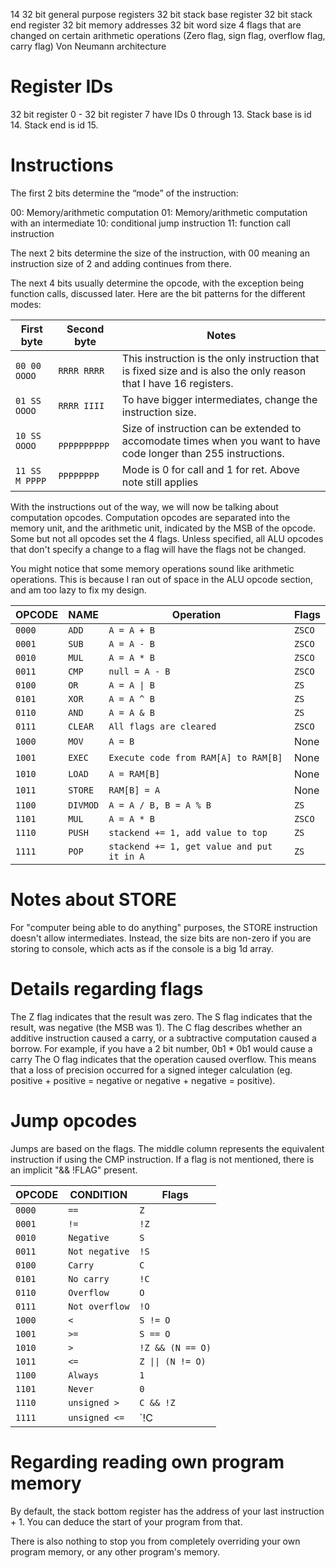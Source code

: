 14 32 bit general purpose registers
32 bit stack base register
32 bit stack end register
32 bit memory addresses
32 bit word size
4 flags that are changed on certain arithmetic operations (Zero flag, sign flag, overflow flag, carry flag)
Von Neumann architecture
# Register IDs

32 bit register 0 - 32 bit register 7 have IDs 0 through 13.
Stack base is id 14.
Stack end is id 15.

# Instructions

The first 2 bits determine the “mode” of the instruction:

00: Memory/arithmetic computation
01: Memory/arithmetic computation with an intermediate
10: conditional jump instruction
11: function call instruction

The next 2 bits determine the size of the instruction, with 00 meaning an instruction size of 2 and adding continues from there.

The next 4 bits usually determine the opcode, with the exception being function calls, discussed later. Here are the bit patterns for the different modes:


| First byte | Second byte | Notes | 
| ---------- | ----------- | ----------- |
| ```00 00 OOOO```| ```RRRR RRRR```   |  This instruction is the only instruction that is fixed size and is also the only reason that I have 16 registers.
| ```01 SS OOOO```   | ```RRRR IIII``` | To have bigger intermediates, change the instruction size.
| ```10 SS OOOO``` | ``` PPPPPPPPPP``` | Size of instruction can be extended to accomodate times when you want to have code longer than 255 instructions.
| ```11 SS M PPPP``` | ```PPPPPPPP```  | Mode is 0 for call and 1 for ret. Above note still applies

With the instructions out of the way, we will now be talking about computation opcodes.
Computation opcodes are separated into the memory unit, and the arithmetic unit, indicated by the MSB of the opcode. Some but not all opcodes set the 4 flags. Unless specified, all ALU opcodes that don't specify a change to a flag will have the flags not be changed.

You might notice that some memory operations sound like arithmetic operations. This is because I ran out of space in the ALU opcode section, and am too lazy to fix my design.

| OPCODE | NAME            | Operation                          | Flags  |
|--------|-----------------|------------------------------------|--------|
| `0000` | `ADD`           | `A = A + B`                        | `ZSCO` |
| `0001` | `SUB`           | `A = A - B`                        | `ZSCO` |
| `0010` | `MUL`           | `A = A * B`                        | `ZSCO` |
| `0011` | `CMP`           | `null = A - B`                     | `ZSCO` |
| `0100` | `OR`            | `A = A \| B`                       | `ZS`   |
| `0101` | `XOR`           | `A = A ^ B`                        | `ZS`   |
| `0110` | `AND`           | `A = A & B`                        | `ZS`   |
| `0111` | `CLEAR`         | `All flags are cleared`            | `ZSCO` |
| `1000` | `MOV`           | `A = B`                            | None   |
| `1001` | `EXEC`          |`Execute code from RAM[A] to RAM[B]`| None   |
| `1010` | `LOAD`          | `A = RAM[B]`                       | None   |
| `1011` | `STORE`         | `RAM[B] = A`                       | None   |
| `1100` | `DIVMOD`        | `A = A / B, B = A % B`             | `ZS`   |
| `1101` | `MUL`           |  `A = A * B`                       | `ZSCO` |
| `1110` | `PUSH`          | `stackend += 1, add value to top`  | `ZS`   |
| `1111` | `POP`           | `stackend += 1, get value and put it in A`|`ZS`   |

# Notes about STORE

For "computer being able to do anything" purposes, the STORE instruction doesn't allow intermediates. Instead, the size bits are non-zero if you are storing to console, which acts as if the console is a big 1d array.

# Details regarding flags
The Z flag indicates that the result was zero.
The S flag indicates that the result, was negative (the MSB was 1).
The C flag describes whether an additive instruction caused a carry, or a subtractive computation caused a borrow. For example, if you have a 2 bit number, 0b1 * 0b1 would cause a carry
The O flag indicates that the operation caused overflow. This means that a loss of precision occurred for a signed integer calculation (eg. positive + positive = negative or negative + negative = positive).

# Jump opcodes

Jumps are based on the flags. The middle column represents the equivalent instruction if using the CMP instruction. If a flag is not mentioned, there is an implicit "&& !FLAG" present.

|OPCODE   | CONDITION       | Flags                              |
|---------|-----------------|------------------------------------|
| `0000`  | `==`            | `Z`                                |
| `0001`  | `!=`            | `!Z`                               |
| `0010`  | `Negative`      | `S`                                |
| `0011`  | `Not negative`  | `!S`                               |
| `0100`  | `Carry`         | `C`                                |
| `0101`  | `No carry`           | `!C`                        |
| `0110`  | `Overflow`           | `O`                        |
| `0111`  | `Not overflow`         | `!O`            |
| `1000`  | `<`           | `S != O`                            |
| `1001`  | `>=`          |`S == O`|
| `1010`  | `>`          | `!Z && (N == O)`                       |
| `1011`  | `<=`         | `Z \|\| (N != O)`                       |
| `1100`  | `Always`        | `1`             |
| `1101`  | `Never`           |  `0`                       |
| `1110`  | `unsigned >`           | `C && !Z`                       |
| `1111`  | `unsigned <=`           | `!C || Z`                       |


# Regarding reading own program memory
By default, the stack bottom register has the address of your last instruction + 1. You can deduce the start of your program from that.

There is also nothing to stop you from completely overriding your own program memory, or any other program's memory. 